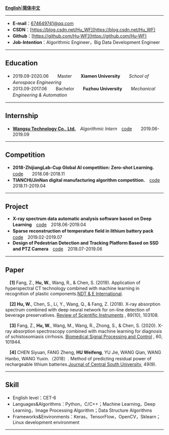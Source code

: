 **[English](README.md)**|**[简体中文](README-ch.md)**  

---
 - **E-mail**：674649741@qq.com 
 - **CSDN**：[https://blog.csdn.net/Hu_WF](https://blog.csdn.net/Hu_WF) 
 - **Github**：[https://github.com/Hu-WF](https://github.com/Hu-WF) 
 - **Job-Intention**：Algorithmic Engineer，Big Data Development Engineer
 
--- 
## Education
- 2019.09-2020.06　　Master　　**Xiamen University**　　*School of Aerospace Engineering*　　
- 2013.09-2017.06　　Bachelor　　**Fuzhou University**　　*Mechanical Engineering & Automation*　

---
## Internship
- **[Wangsu Technology Co., Ltd.](https://www.wangsu.com/)**　*Algorithmic Intern*　[code](https://github.com/Hu-WF/WS_InternshipProject)　　2019.06-2019.09

---
## Competition
- **2018-ZhijiangLab-Cup Global AI competition: Zero-shot Learning.**　[code](https://github.com/Hu-WF/2018ZJL-Zero-Shot-Learning-ZSL)　　2018.08-2018.11
- **TIANCHI/JinNan digital manufacturing algorithm competition.**　[code](https://github.com/Hu-WF/2019Jinnan-Digital-Manufacturing-DMAC)　　2018.11-2019.04

---
## Project
- **X-ray spectrum data automatic analysis software based on Deep Learning**　[code](https://github.com/Hu-WF/XASDataProcessingProject)　2018.06-2019.04
- **Sparse reconstruction of temperature field in lithium battery pack**　[code](https://github.com/Hu-WF/TemperatureField-Reconstruction)　2019.02-2019.07
- **Design of Pedestrian Detection and Tracking Platform Based on SSD and PTZ Camera**　[code](https://github.com/Hu-WF/Face-tracking-PTZ-camera-project)　2018.07-2019.06

---
## Paper
　**[1]** Fang, Z., **Hu, W.**, Wang, R., & Chen, S. (2019). Application of hyperspectral CT technology combined with machine learning in recognition of plastic components.[NDT & E International](https://www.sciencedirect.com/science/article/pii/S0963869518305619?via%3Dihub).  

　**[2]** **Hu, W.**, Chen, S., Li, Y., Wang, Q., & Fang, Z. (2018). X-ray absorption spectrum combined with deep neural network for on-line detection of beverage preservatives. [Review of Scientific Instruments](https://aip.scitation.org/doi/10.1063/1.5048281)
, 89(10), 103108.  

　**[3]** Fang, Z., **Hu, W.**, Wang, M., Wang, R., Zhong, S., & Chen, S. (2020). X-ray absorption spectroscopy combined with machine learning for diagnosis of schistosomiasis cirrhosis. [Biomedical Signal Processing and Control](https://www.sciencedirect.com/science/article/pii/S1746809420301002)
, 60, 101944.  

　**[4]** CHEN Siyuan, FANG Zheng, **HU Weifeng**, YU Jie, WANG Qian, WANG Hanbo, WANG Yuxin.（2018）. Method of predicting residual power of rechargeable lithium batteries.[Journal of Central South University](http://www.zndxzk.com.cn/paper/paperView.aspx?id=paper_318535), 49(9).  

---
## Skill
- English level：CET-6
- Languages&Algorithms：Python，C/C++；Machine Learning，Deep Learning，Image Processing Algorithm；Data Structure Algorithms 
- Frameworks&Environments：Keras，TensorFlow，OpenCV，Sklearn；Linux development environment 

---


